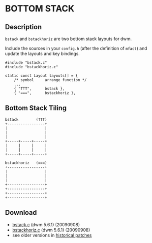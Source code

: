 BOTTOM STACK
============

Description
-----------
`bstack` and `bstackhoriz` are two bottom stack layouts for dwm.

Include the sources in your `config.h` (after the definition of `mfact`)
and update the layouts and key bindings.

	#include "bstack.c"
	#include "bstackhoriz.c"
	
	static const Layout layouts[] = {
		/* symbol     arrange function */
		...
		{ "TTT",      bstack },
		{ "===",      bstackhoriz },


Bottom Stack Tiling
-------------------

	bstack        (TTT)
	+-----------------+
	|                 |
	|                 |
	|                 |
	+-----+-----+-----+
	|     |     |     |
	|     |     |     |
	+-----+-----+-----+

	bstackhoriz   (===)
	+-----------------+
	|                 |
	|                 |
	|                 |
	+-----------------+
	+-----------------+
	+-----------------+
	+-----------------+

Download
--------
* [bstack.c](bstack.c) (dwm 5.6.1) (20090908)
* [bstackhoriz.c](bstackhoriz.c) (dwm 5.6.1) (20090908)
* see older versions in [historical patches](historical)
